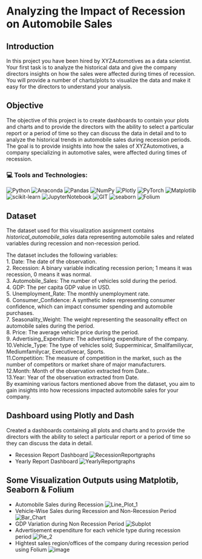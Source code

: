 # Analyzing the Impact of Recession on Automobile Sales

## Introduction

In this project you have been hired by XYZAutomotives as a data scientist. Your first task is to analyze the historical data and give the company directors insights on how the sales were affected during times of recession. You will provide a number of charts/plots to visualize the data and make it easy for the directors to understand your analysis. 

## Objective 
The objective  of this project is to create dashboards to contain your plots and charts and to provide the directors with the ability to select a particular report or a period of time so they can discuss the data in detail and to to analyze the historical trends in automobile sales during recession periods. The goal is to provide insights into how the sales of XYZAutomotives, a company specializing in automotive sales, were affected during times of recession.

### 💻 Tools and Technologies:
![Python](https://img.shields.io/badge/python-3670A0?style=for-the-badge&logo=python&logoColor=ffdd54) 
![Anaconda](https://img.shields.io/badge/Anaconda-%2344A833.svg?style=for-the-badge&logo=anaconda&logoColor=white)
![Pandas](https://img.shields.io/badge/pandas-%23150458.svg?style=for-the-badge&logo=pandas&logoColor=white)
![NumPy](https://img.shields.io/badge/numpy-%23013243.svg?style=for-the-badge&logo=numpy&logoColor=white) 
![Plotly](https://img.shields.io/badge/Plotly-%233F4F75.svg?style=for-the-badge&logo=plotly&logoColor=white) 
![PyTorch](https://img.shields.io/badge/PyTorch-%23EE4C2C.svg?style=for-the-badge&logo=PyTorch&logoColor=white)
![Matplotlib](https://img.shields.io/badge/Matplotlib-%23F7EBE2?style=for-the-badge&logo=pandas&logoColor=black)
![scikit-learn](https://img.shields.io/badge/scikit--learn-%23F7931E.svg?style=for-the-badge&logo=scikit-learn&logoColor=white)
![JupyterNotebook](https://img.shields.io/badge/JupyterNotebook-FACCA7?style=for-the-badge&logo=Jupyter)
![GIT](https://img.shields.io/badge/Git-fc6d26?style=for-the-badge&logo=git&logoColor=white)
![seaborn](https://img.shields.io/badge/seaborn-86B4AD?style=for-the-badge)
![Folium](https://img.shields.io/badge/Folium-F1F9E1?style=for-the-badge&logo=Folium)

## Dataset

The dataset used for this visualization assignment contains *historical_automobile_sales* data representing automobile sales and related variables during recession and non-recession period. 

The dataset includes the following variables:
<br>1. Date: The date of the observation.
<br>2. Recession: A binary variable indicating recession perion; 1 means it was recession, 0 means it was normal.
<br>3. Automobile_Sales: The number of vehicles sold during the period.
<br>4. GDP: The per capita GDP value in USD.
<br>5. Unemployment_Rate: The monthly unemployment rate.
<br>6. Consumer_Confidence: A synthetic index representing consumer confidence, which can impact consumer spending and automobile purchases.
<br>7. Seasonality_Weight: The weight representing the seasonality effect on automobile sales during the period.
<br>8. Price: The average vehicle price during the period.
<br>9. Advertising_Expenditure: The advertising expenditure of the company.
<br>10.Vehicle_Type: The type of vehicles sold; Supperminicar, Smallfamiliycar,                 Mediumfamilycar, Executivecar, Sports.
<br>11.Competition: The measure of competition in the market, such as the number of competitors or market share of major manufacturers.
<br>12.Month: Month of the observation extracted from Date..
<br>13.Year: Year of the observation extracted from Date.
<br>
By examining various factors mentioned above from the dataset, you aim to gain insights into how recessions impacted automobile sales for your company.

## Dashboard using Plotly and Dash
Created a dashboards containing all plots and charts and to provide the directors with the ability to select a particular report or a period of time so they can discuss the data in detail.

* Recession Report Dashboard ![RecessionReportgraphs](https://github.com/my3amarnath/Analyzing-the-Impact-of-Recession-on-Automobile-Sales/assets/39696237/1dac2384-5e86-4ee7-bbf0-656d6eec8d4d)
* Yearly Report Dashboard ![YearlyReportgraphs](https://github.com/my3amarnath/Analyzing-the-Impact-of-Recession-on-Automobile-Sales/assets/39696237/f8d27a0d-b655-44a6-8381-eb6e8d299b0a)

## Some Visualization Outputs using Matplotib, Seaborn & Folium

* Automobile Sales during Recession ![Line_Plot_1](https://github.com/my3amarnath/Analyzing-the-Impact-of-Recession-on-Automobile-Sales/assets/39696237/e704f697-f6f1-41d6-8ed1-9262ada93d79)
* Vehicle-Wise Sales during Recession and Non-Recession Period ![Bar_Chart](https://github.com/my3amarnath/Analyzing-the-Impact-of-Recession-on-Automobile-Sales/assets/39696237/713bd60d-2683-4b0e-9471-49ddca0b3fa1)
* GDP Variation during Non Recession Period ![Subplot](https://github.com/my3amarnath/Analyzing-the-Impact-of-Recession-on-Automobile-Sales/assets/39696237/42ffe1d0-a040-4a61-8edb-fdbc90f00d0a)
* Advertisement expenditure for each vehicle type during recession period ![Pie_2](https://github.com/my3amarnath/Analyzing-the-Impact-of-Recession-on-Automobile-Sales/assets/39696237/97d7dbc3-1108-495b-bc75-f90f9e1e8cf6)
* Hightest sales region/offices of the company during recession period using Folium ![image](https://github.com/my3amarnath/Analyzing-the-Impact-of-Recession-on-Automobile-Sales/assets/39696237/65e02ecb-6748-4cc3-8247-d763febd754d)




 

